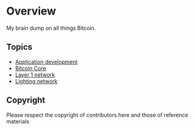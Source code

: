 # Overview

My brain dump on all things Bitcoin.

## Topics

* [Application development](./docs/dev.md)
* [Bitcoin Core](./docs/bitcoin-core.md)
* [Layer 1 network](./docs/networks.md)
* [Lighting network](./docs/lightning.md)

## Copyright

Please respect the copyright of contributors here and those of reference materials